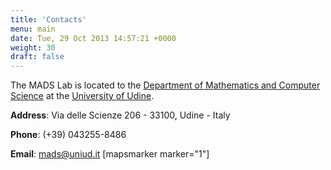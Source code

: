 ```yaml
---
title: 'Contacts'
menu: main
date: Tue, 29 Oct 2013 14:57:21 +0000
weight: 30
draft: false
---
```


The MADS Lab is located to the [Department of Mathematics and Computer Science](http://www.dimi.uniud.it) at the [University of Udine](http://www.uniud.it). 

**Address**: Via delle Scienze 206 - 33100, Udine - Italy 

**Phone**: (+39) 043255-8486 

**Email**: mads@uniud.it \[mapsmarker marker="1"\]